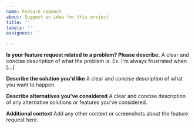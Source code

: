 ```yaml
---
name: Feature request
about: Suggest an idea for this project
title: ''
labels: ''
assignees: ''

---
```


**Is your feature request related to a problem? Please describe.**
A clear and concise description of what the problem is. Ex. I'm always frustrated when [...]

**Describe the solution you'd like**
A clear and concise description of what you want to happen.

**Describe alternatives you've considered**
A clear and concise description of any alternative solutions or features you've considered.

**Additional context**
Add any other context or screenshots about the feature request here.

<!--
  To support us for adding this feature, please consider either
    - be a patron of timqian: patreon.com/timqian
    - fund this issue on issuehunt after you create it: issuehunt.io/r/timqian/chart.xkcd?tab=idle
>